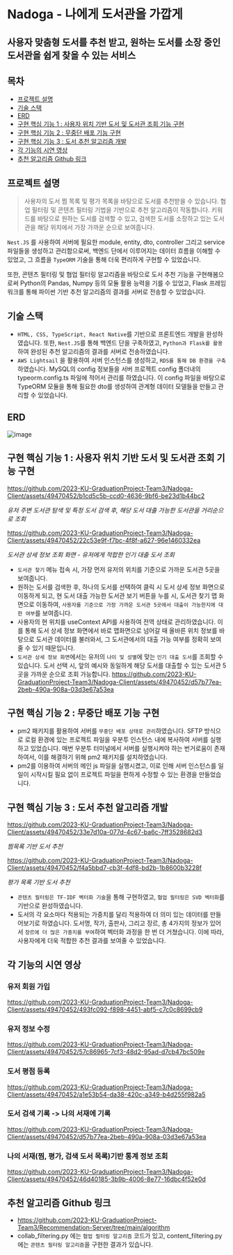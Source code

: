 # Nadoga - 나에게 도서관을 가깝게
## 사용자 맞춤형 도서를 추천 받고, 원하는 도서를 소장 중인 도서관을 쉽게 찾을 수 있는 서비스

## 목차
- [프로젝트 설명](#프로젝트-설명)  
- [기술 스택](#기술-스택)
- [ERD](#ERD)
- [구현 핵심 기능 1 : 사용자 위치 기반 도서 및 도서관 조회 기능 구현](#구현-핵심-기능-1-:-사용자-위치-기반-도서-및-도서관-조회-기능-구현)
- [구현 핵심 기능 2 : 무중단 배포 기능 구현](#구현-핵심-기능-2-:-무중단-배포-기능-구현)
- [구현 핵심 기능 3 : 도서 추천 알고리즘 개발](#구현-핵심-기능-3-:-도서-추천-알고리즘-개발)
- [각 기능의 시연 영상](#각-기능의-시연-영상)
- [추천 알고리즘 Github 링크](#추천-알고리즘-Github-링크)

## 프로젝트 설명

> 사용자의 도서 찜 목록 및 평가 목록을 바탕으로 도서를 추천받을 수 있습니다. 협업 필터링 및 콘텐츠 필터링 기법을 기반으로 추천 알고리즘이 작동합니다. 키워드를 바탕으로 원하는 도서를 검색할 수 있고, 검색한 도서를 소장하고 있는 도서관을 해당 위치에서 가장 가까운 순으로 보여줍니다.  

`Nest.JS` 를 사용하여 서버에 필요한 module, entity, dto, controller 그리고 service 파일들을 생성하고 관리함으로써, 백엔드 단에서 이루어지는 데이터 흐름을 이해할 수 있었고, 그 흐름을 `TypeORM` 기술을 통해 더욱 편리하게 구현할 수 있었습니다.

또한, 콘텐츠 필터링 및 협업 필터링 알고리즘을 바탕으로 도서 추천 기능을 구현해봄으로써 Python의 Pandas, Numpy 등의 모듈 활용 능력을 기를 수 있었고, Flask 프레임워크를 통해 파이썬 기반 추천 알고리즘의 결과를 서버로 전송할 수 있었습니다.


## 기술 스택

- `HTML, CSS, TypeScript, React Native`를 기반으로 프론트엔드 개발을 완성하였습니다. 또한, `Nest.JS`를 통해 백엔드 단을 구축하였고, `Python과 Flask를 활용`하여 완성된 추천 알고리즘의 결과를 서버로 전송하였습니다.  
- `AWS Lightsail` 을 활용하여 서버 인스턴스를 생성하고, `RDS를 통해 DB 환경을 구축`하였습니다. MySQL의 config 정보들을 서버 프로젝트 config 폴더내의 typeorm.config.ts 파일에 적어서 관리를 하였습니다. 이 config 파일을 바탕으로 TypeORM 모듈을 통해 필요한 dto를 생성하여 관계형 데이터 모델들을 만들고 관리할 수 있었습니다.

## ERD
![image](https://github.com/2023-KU-GraduationProject-Team3/Nadoga-Client/assets/49470452/00138c66-b672-4412-a465-8d8b45ceb2b0)

## 구현 핵심 기능 1 : 사용자 위치 기반 도서 및 도서관 조회 기능 구현  


https://github.com/2023-KU-GraduationProject-Team3/Nadoga-Client/assets/49470452/b1cd5c5b-ccd0-4636-9bf6-be23d1b44bc2  

*유저 주변 도서관 탐색 및 특정 도서 검색 후, 해당 도서 대출 가능한 도서관을 거리순으로 조회*  

https://github.com/2023-KU-GraduationProject-Team3/Nadoga-Client/assets/49470452/22c53e9f-f7bc-4f8f-a627-96e1460332ea  

*도서관 상세 정보 조회 화면 - 유저에게 적합한 인기 대출 도서 조회*

- `도서관 찾기` 메뉴 접속 시, 가장 먼저 유저의 위치를 기준으로 가까운 도서관 5곳을 보여줍니다.
-  원하는 도서를 검색한 후, 하나의 도서를 선택하여 클릭 시 도서 상세 정보 화면으로 이동하게 되고, 현 도서 대출 가능한 도서관 보기 버튼을 누를 시, 도서관 찾기 맵 화면으로 이동하여, `사용자를 기준으로 가장 가까운 도서관 5곳에서 대출이 가능한지에 대한 여부`를 보여줍니다.
- 사용자의 현 위치를 useContext API를 사용하여 전역 상태로 관리하였습니다. 이를 통해 도서 상세 정보 화면에서 바로 맵화면으로 넘어갈 때 올바른 위치 정보를 바탕으로 도서관 데이터를 불러와서, 그 도서관에서의 대출 가능 여부를 정확히 보여줄 수 있기 때문입니다.
- `도서관 상세 정보 화면`에서는 유저의 `나이 및 성별`에 맞는 `인기 대출 도서`를 조회할 수 있습니다. 도서 선택 시, 앞의 예시와 동일하게 해당 도서를 대출할 수 있는 도서관 5곳을 가까운 순으로 조회 가능합니다.
https://github.com/2023-KU-GraduationProject-Team3/Nadoga-Client/assets/49470452/d57b77ea-2beb-490a-908a-03d3e67a53ea

## 구현 핵심 기능 2 : 무중단 배포 기능 구현

- pm2 패키지를 활용하여 서버를 `무중단 배포 상태로 관리`하였습니다. SFTP 방식으로 로컬 환경에 있는 프로젝트 파일을 우분투 인스턴스 내에 복사하여 서버를 실행하고 있었습니다. 매번 우분투 터미널에서 서버를 실행시켜야 하는 번거로움이 존재하여서, 이를 해결하기 위해 pm2 패키지를 설치하였습니다.
- pm2를 이용하여 서버의 메인 js 파일을 실행시켰고, 이로 인해 서버 인스턴스를 일일이 시작시킬 필요 없이 프로젝트 파일을 편하게 수정할 수 있는 환경을 만들었습니다.

## 구현 핵심 기능 3 : 도서 추천 알고리즘 개발

https://github.com/2023-KU-GraduationProject-Team3/Nadoga-Client/assets/49470452/33e7d10a-077d-4c67-ba6c-7ff3528682d3  

*찜목록 기반 도서 추천*



https://github.com/2023-KU-GraduationProject-Team3/Nadoga-Client/assets/49470452/f4a5bbd7-cb3f-4df8-bd2b-1b8600b3228f  

*평가 목록 기반 도서 추천*


- `콘텐츠 필터링은 TF-IDF 벡터화 기술`을 통해 구현하였고, `협업 필터링은 SVD 벡터화`를 기반으로 완성하였습니다.
- 도서의 각 요소마다 적용되는 가중치를 달리 적용하여 더 의미 있는 데이터를 만들어보기로 하였습니다. 도서명, 작가, 출판사, 그리고 장르, 총 4가지의 정보가 있어서 `장르에 더 많은 가중치를 부여`하여 벡터화 과정을 한 번 더 거쳤습니다. 이에 따라, 사용자에게 더욱 적합한 추천 결과를 보여줄 수 있었습니다.

## 각 기능의 시연 영상

### 유저 회원 가입

https://github.com/2023-KU-GraduationProject-Team3/Nadoga-Client/assets/49470452/493fc092-f898-4451-abf5-c7c0c8699cb9


### 유저 정보 수정

https://github.com/2023-KU-GraduationProject-Team3/Nadoga-Client/assets/49470452/57c86965-7cf3-48d2-95ad-d7cb47bc509e

### 도서 평점 등록

https://github.com/2023-KU-GraduationProject-Team3/Nadoga-Client/assets/49470452/a1e53b54-da38-420c-a349-b4d255f982a5

### 도서 검색 기록 -> 나의 서재에 기록

https://github.com/2023-KU-GraduationProject-Team3/Nadoga-Client/assets/49470452/d57b77ea-2beb-490a-908a-03d3e67a53ea

### 나의 서재(찜, 평가, 검색 도서 목록)기반 통계 정보 조회

https://github.com/2023-KU-GraduationProject-Team3/Nadoga-Client/assets/49470452/46d40185-3b9b-4006-8e77-16dbc4f52e0d

## 추천 알고리즘 Github 링크
- https://github.com/2023-KU-GraduationProject-Team3/Recommendation-Server/tree/main/algorithm  
- collab_filtering.py 에는 `협업 필터링 알고리즘` 코드가 있고, content_filtering.py 에는 `콘텐츠 필터링 알고리즘`을 구현한 결과가 있습니다. 
